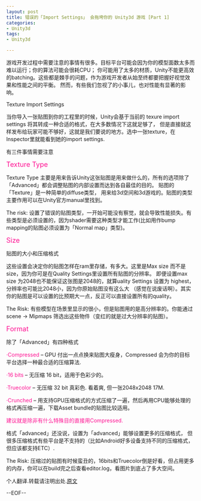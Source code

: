 ```yaml
---
layout: post
title: 错误的「Import Settings」 会拖垮你的 Unity3d 游戏 [Part 1]
categories:
- Unity3d
tags:
- Unity3d

---
```


游戏开发过程中需要注意的事情有很多。目标平台可能会因为你的模型面数太多而难以运行；你的算法可能会很耗CPU；
你可能用了太多的材质，Unity不能更高效的batching。这些都是棘手的问题，作为游戏开发者从始至终都要把握好视觉效果和性能之间的平衡。
然而，有些我们忽视了的小事儿，也对性能有显著的影响。

Texture Import Settings

当你导入一张贴图到你的工程里的时候，Unity会基于当前的 texure import settings 将其转成一种合适的格式，在大多数情况下这就足够了，
但是直接就这样发布给玩家可能不够好，这就是我们要说的地方。选中一张texture，在Inspector里就能看到她的import settings.

有三件事情需要注意

<font color=DeepPink size=4>Texture Type</font>

Texture Type 主要是用来告诉Unity这张贴图是用来做什么的，所有的选项除了「Advanced」都会调整贴图的内部设置而达到各自最佳的目的。
贴图的「Texture」是一种简单的diffuse类型，
用来给3d空间和3d游戏的。贴图的类型主要作用可以在Unity官方manual里找到。

The risk: 设置了错误的贴图类型，一开始可能没有察觉，就会导致性能损失。有些类型是必须设置的，因为shader需要这种类型才能工作(比如用作bump mapping的贴图必须设置为「Normal map」类型)。

<font color=DeepPink size=4>Size</font> 

贴图的大小和压缩格式

这些设置会决定你的贴图怎样在ram里存储，有多大。这里是Max size 而不是 size，因为你可是在Quality Settings里设置所有贴图的分辨率。
即便设置max size 为2048也不能保证这张图是2048的，就算uality Settings 设置为 highest，分辨率也可能比2048小，因为你原始贴图没有这么大
（感觉在说废话啊）。其实你的贴图是可以设置的比预期大一点，反正可以直接设置所有的quality。

The Risk: 有些模型在场景里显示的很小，但是贴图用的是高分辨率的。你能通过scene -> Mipmaps 筛选出这些物件（变红的就是过大分辨率的贴图）。

<font color=DeepPink size=4>Format</font>  

除了「Advanced」有四种格式  

<font color=DeepPink>·Compressed</font> – GPU 付出一点点换来贴图大瘦身，Compressed 会为你的目标平台选择一种最合适的压缩算法.  

<font color=DeepPink>·16 bits</font> – 无压缩 16 bit，适用于色彩少的。  

<font color=DeepPink>·Truecolor</font> – 无压缩 32 bit 真彩色. 看着爽, 但一张2048x2048 17M.  

<font color=DeepPink>·Crunched</font> – 用支持GPU压缩格式的方式压缩了一遍，然后再用CPU能够处理的格式再压缩一遍，下载Asset bundle的贴图比较适用。

<font color=DeepPink>建议就是除非有什么特殊目的直接用Compressed.</font>


格式「advanced」还没说，设置为「advanced」能够设置更多的压缩格式，
但很多压缩格式有些平台是不支持的（比如Android好多设备支持不同的压缩格式，但应该都支持ETC）.  

The Risk: 压缩过的贴图有时候蛮丑的，16bits和Truecolor倒是好看，但占用更多的内存，你可以在build完之后查看editor.log，看图片到底占了多大空间。


个人翻译.转载请注明出处.[原文](http://blog.theknightsofunity.com/wrong-import-settings-killing-unity-game-part-1/)  

--EOF--						
